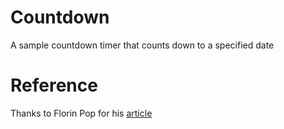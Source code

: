 # Countdown
A sample countdown timer that counts down to a specified date

# Reference
Thanks to Florin Pop for his [article](https://www.florin-pop.com/blog/2019/05/countdown-built-with-react/)